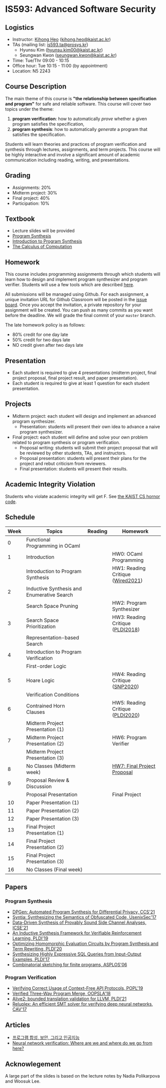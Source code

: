 # IS593: Advanced Software Security

## Logistics
- Instructor: [Kihong Heo](https://kihongheo.kaist.ac.kr) (kihong.heo@kaist.ac.kr)
- TAs (mailing list: is593.ta@prosys.kr)
  - Hyunsu Kim (hyunsu.kim00@kaist.ac.kr)
  - Seungwan Kwon (seungwan.kwon@kaist.ac.kr)
- Time: Tue/Thr 09:00 - 10:15
- Office hour: Tue 10:15 - 11:00 (by appointment)
- Location: N5 2243

## Course Description
The main theme of this course is __"the relationship between specification and program"__ for safe and reliable software. 
This course will cover two topics under the theme:
1. **program verification**: how to automatically _prove_ whether a given program satisfies the specification,
2. **program synthesis**: how to automatically _generate_ a program that satisfies the specification.

Students will learn theories and practices of program verification and synthesis through lectures, assignments, and term projects.
This course will be highly interactive and involve a significant amount of academic communication including reading, writing, and presentations.

## Grading
- Assignments: 20%
- Midterm project: 30%
- Final project: 40%
- Participation: 10%

## Textbook
- Lecture slides will be provided
- [Program Synthesis](https://www.microsoft.com/en-us/research/wp-content/uploads/2017/10/program_synthesis_now.pdf)
- [Introduction to Program Synthesis](https://people.csail.mit.edu/asolar/SynthesisCourse/index.htm)
- [The Calculus of Computation](https://www.amazon.com/Calculus-Computation-Procedures-Applications-Verification/dp/3540741127)

## Homework
This course includes programming assignments through which students will learn how to design
and implement program synthesizer and program verifier.
Students will use a few tools which are described [here](TOOL.md).

All submissions will be managed using Github.
For each assignment, a unique invitation URL for Github Classroom will be posted in the [issue board](../../issues).
Once you accept the invitation, a private repository for your assignment will be created.
You can push as many commits as you want before the deadline. We will grade the final commit of your `master` branch.

The late homework policy is as follows:
- 80% credit for one day late
- 50% credit for two days late
- NO credit given after two days late

## Presentation
- Each student is required to give 4 presentations (midterm project, final project proposal, final project result, and paper presentation).
- Each student is required to give at least 1 question for each student presentation.

## Projects
- Midterm project: each student will design and implement an advanced program synthesizer.
  - Presentation: students will present their own idea to advance a naive program synthesizer.
- Final project: each student will define and solve your own problem related to program synthesis or program verification.
  - Proposal writing: students will submit their project proposal that will be reviewed by other students, TAs, and instructors.
  - Proposal presentation: students will present their plans for the project and rebut criticism from reviewers.
  - Final presentation: students will present their results.

## Academic Integrity Violation
Students who violate academic integrity will get F.
See [the KAIST CS hornor code](https://docs.google.com/forms/d/e/1FAIpQLSdSn63tEvq6R0G6n3Cz7jKX16RWvDy2giBKm8EVJtQHUBJoDA/viewform).

## Schedule
|Week|Topics|Reading|Homework|
|-|------|-------|--------|
|0|Functional Programming in OCaml||
|1|Introduction||HW0: OCaml Programming||
| |Introduction to Program Synthesis||HW1: Reading Critique ([Wired2021](https://www.wired.com/story/ai-write-code-like-humans-bugs/?fbclid=IwAR3kO0xXVzeTABqGscyPPYcPYuVu2fSHYSEiBpMCoKTWXKZl1Ah9H6TVGHM&mbid=social_facebook&utm_brand=wired&utm_campaign=falcon&utm_medium=social&utm_social-type=owned))|
|2|Inductive Synthesis and Enumerative Search|||
| |Search Space Pruning||HW2: Program Synthesizer|
|3|Search Space Prioritization||HW3: Reading Critique ([PLDI2018](https://dl.acm.org/doi/10.1145/3296979.3192410))|
| |Representation-based Search|||
|4|Introduction to Program Verification|||
| |First-order Logic||
|5|Hoare Logic||HW4: Reading Critique ([SNP2020](http://prl.korea.ac.kr/~pronto/home/papers/snp20.pdf))|
| |Verification Conditions|||
|6|Contrained Horn Clauses||HW5: Reading Critique ([PLDI2020](https://www.cs.utexas.edu/~hovav/dist/vera.pdf))|
| |Midterm Project Presentation (1)|||
|7|Midterm Project Presentation (2)||HW6: Program Verifier|
| |Midterm Project Presentation (3)|||
|8|No Classes (Midterm week)||[HW7: Final Project Proposal](https://kaist-asos22.hotcrp.com)|
|9|Proposal Review & Discussion|||
| |Proposal Presentation||Final Project|
|10|Paper Presentation (1)|||
|11|Paper Presentation (2)|||
|12|Paper Presentation (3)|||
|13|Final Project Presentation (1)|||
|14|Final Project Presentation (2)|||
|15|Final Project Presentation (3)|||
|16|No Classes (Final week)|||

## Papers 
### Program Synthesis
- [DPGen: Automated Program Synthesis for Differential Privacy, CCS'21](https://arxiv.org/abs/2109.07441)
- [Syntia: Synthesizing the Semantics of Obfuscated Code, UsenixSec'17](https://www.usenix.org/conference/usenixsecurity17/technical-sessions/presentation/blazytko)
- [Data-Driven Synthesis of Provably Sound Side Channel Analyses, ICSE'21](https://ieeexplore.ieee.org/document/9402113)
- [An Inductive Synthesis Framework for Verifiable Reinforcement Learning, PLDI'19](https://dl.acm.org/doi/10.1145/3314221.3314638)
- [Optimizing Homomorphic Evaluation Circuits by Program Synthesis and Term Rewriting, PLDI'20](https://dl.acm.org/doi/abs/10.1145/3385412.3385996)
- [Synthesizing Highly Expressive SQL Queries from Input-Output Examples, PLDI'17](https://dl.acm.org/doi/10.1145/3062341.3062365)
- [Combinatorial sketching for finite programs, ASPLOS'06](https://dl.acm.org/doi/10.1145/1168919.1168907)

### Program Verification
- [Verifying Correct Usage of Context-Free API Protocols, POPL'19](https://dl.acm.org/doi/10.1145/3434298)
- [Verified Three-Way Program Merge, OOPSLA'18](https://dl.acm.org/doi/10.1145/3276535)
- [Alive2: bounded translation validation for LLVM, PLDI'21](https://dl.acm.org/doi/10.1145/3453483.3454030)
- [Reluplex: An efficient SMT solver for verifying deep neural networks, CAV'17](https://link.springer.com/chapter/10.1007/978-3-319-63387-9_5)

## Articles
- [프로그램 합성, 보안, 그리고 인공지능](https://www.boannews.com/media/view.asp?idx=92658)
- [Neural network verification: Where are we and where do we go from here?](https://blog.sigplan.org/2021/11/04/neural-network-verification-where-are-we-and-where-do-we-go-from-here/)

## Acknowlegement
A large part of the slides is based on the lecture notes by Nadia Polikarpova and Woosuk Lee. 
